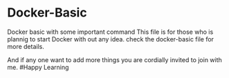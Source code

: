 # Docker-Basic
Docker basic with some important command
This file is for those who is plannig to start Docker with out any idea. check the docker-basic file for more details.

And if any one want to add more things you are cordially invited to join with me. 
#Happy Learning
